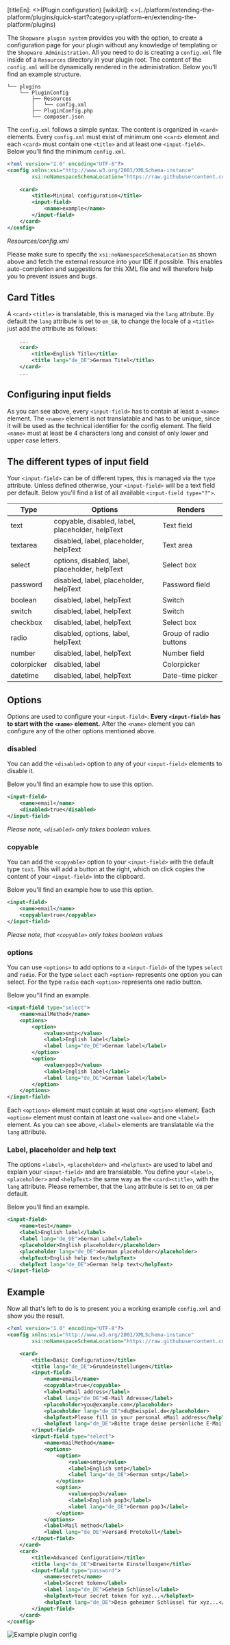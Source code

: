 [titleEn]: <>(Plugin configuration)
[wikiUrl]: <>(../platform/extending-the-platform/plugins/quick-start?category=platform-en/extending-the-platform/plugins)

The `Shopware plugin system` provides you with the option,
to create a configuration page for your plugin without any knowledge of templating or the `Shopware Administration`.
All you need to do is creating a `config.xml` file inside of a `Resources` directory in your plugin root.
The content of the `config.xml` will be dynamically rendered in the administration.
Below you'll find an example structure.

```
└── plugins
    └── PluginConfig
        ├── Resources
        │   └── config.xml
        ├── PluginConfig.php
        └── composer.json
```

The `config.xml` follows a simple syntax. The content is organized in `<card>` elements.
Every `config.xml` must exist of minimum one `<card>` element and each `<card>` must contain one `<title>` and at least one `<input-field>`.
Below you'll find the minimum `config.xml`.

```xml
<?xml version="1.0" encoding="UTF-8"?>
<config xmlns:xsi="http://www.w3.org/2001/XMLSchema-instance"
        xsi:noNamespaceSchemaLocation="https://raw.githubusercontent.com/shopware/platform/master/src/Core/System/SystemConfig/Schema/config.xsd">
    
    <card>
        <title>Minimal configuration</title>
        <input-field>
            <name>example</name>
        </input-field>
    </card>
</config>
```
*Resources/config.xml*

Please make sure to specify the `xsi:noNamespaceSchemaLocation` as shown above and fetch the external resource into your IDE if possible.
This enables auto-completion and suggestions for this XML file and will therefore help you to prevent issues and bugs.

## Card Titles
A `<card>` `<title>` is translatable, this is managed via the `lang` attribute.
By default the `lang` attribute is set to `en_GB`, to change the locale of a `<title>` just add the attribute as follows:

```xml
    ...
    <card>
        <title>English Title</title>
        <title lang="de_DE">German Titel</title>
    </card>
    ...
```

## Configuring input fields
As you can see above, every `<input-field>` has to contain at least a `<name>` element.
The `<name>` element is not translatable and has to be unique, since it will be used as the technical identifier for the config element.
The field `<name>` must at least be 4 characters long and consist of only lower and upper case letters.

## The different types of input field
Your `<input-field>` can be of different types, this is managed via the `type` attribute.
Unless defined otherwise, your `<input-field>` will be a text field per default.
Below you'll find a list of all available `<input-field type="?">`.

| Type        | Options                                          | Renders                | 
|-------------|--------------------------------------------------|------------------------|
| text        | copyable, disabled, label, placeholder, helpText | Text field             |
| textarea    | disabled, label, placeholder, helpText           | Text area              |
| select      | options, disabled, label, placeholder, helpText  | Select box             |
| password    | disabled, label, placeholder, helpText           | Password field         |
| boolean     | disabled, label, helpText                        | Switch                 |
| switch      | disabled, label, helpText                        | Switch                 |
| checkbox    | disabled, label, helpText                        | Select box             |
| radio       | disabled, options, label, helpText               | Group of radio buttons |
| number      | disabled, label, helpText                        | Number field           |
| colorpicker | disabled, label                                  | Colorpicker            |
| datetime    | disabled, label, helpText                        | Date-time picker       |


## Options
Options are used to configure your `<input-field>`.
**Every `<input-field>` has to start with the `<name>` element.**
After the `<name>` element you can configure any of the other options mentioned above.

### disabled
You can add the `<disabled>` option to any of your `<input-field>` elements to disable it.

Below you'll find an example how to use this option.

```xml
<input-field>
    <name>email</name>
    <disabled>true</disabled>
</input-field>
```
*Please note, `<disabled>` only takes boolean values.*

### copyable
You can add the `<copyable>` option to your `<input-field>` with the default type `text`.
This will add a button at the right, which on click copies the content of your `<input-field>` into the clipboard.

Below you'll find an example how to use this option.

```xml
<input-field>
    <name>email</name>
    <copyable>true</copyable>
</input-field>
```
*Please note, that `<copyable>` only takes boolean values*

### options
You can use `<options>` to add options to a `<input-field>` of the types `select` and `radio`.
For the type `select` each `<option>` represents one option you can select.
For the type `radio` each `<option>` represents one radio button.

Below you"ll find an example.

```xml
<input-field type="select">
    <name>mailMethod</name>
    <options>
        <option>
            <value>smtp</value>
            <label>English label</label>
            <label lang="de_DE">German label</label>
        </option>
        <option>
            <value>pop3</value>
            <label>English label</label>
            <label lang="de_DE">German label</label>
        </option>
    </options>
</input-field>
```

Each `<options>` element must contain at least one `<option>` element.
Each `<option>` element must contain at least one `<value>` and one `<label>` element.
As you can see above, `<label>` elements are translatable via the `lang` attribute.

### Label, placeholder and help text
The options `<label>`, `<placeholder>` and `<helpText>` are used to label and explain your `<input-field>` and are translatable.
You define your `<label>`, `<placeholder>` and `<helpText>` the same way as the `<card><title>`, with the `lang` attribute.
Please remember, that the `lang` attribute is set to `en_GB` per default.

Below you'll find an example.
```xml
<input-field>
    <name>test</name>
    <label>English label</label>
    <label lang="de_DE">German Label</label>          
    <placeholder>English placeholder</placeholder>
    <placeholder lang="de_DE">German placeholder</placeholder>
    <helpText>English help text</helpText>
    <helpText lang="de_DE">German help text</helpText>
</input-field>
```

## Example
Now all that's left to do is to present you a working example `config.xml` and show you the result.

```xml
<?xml version="1.0" encoding="UTF-8"?>
<config xmlns:xsi="http://www.w3.org/2001/XMLSchema-instance"
        xsi:noNamespaceSchemaLocation="https://raw.githubusercontent.com/shopware/platform/master/src/Core/System/SystemConfig/Schema/config.xsd">

    <card>
        <title>Basic Configuration</title>
        <title lang="de_DE">Grundeinstellungen</title>
        <input-field>
            <name>email</name>
            <copyable>true</copyable>
            <label>eMail address</label>
            <label lang="de_DE">E-Mail Adresse</label>
            <placeholder>you@example.com</placeholder>
            <placeholder lang="de_DE">du@beispiel.de</placeholder>
            <helpText>Please fill in your personal eMail address</helpText>
            <helpText lang="de_DE">Bitte trage deine persönliche E-Mail Adresse ein</helpText>
        </input-field>
        <input-field type="select">
            <name>mailMethod</name>
            <options>
                <option>
                    <value>smtp</value>
                    <label>English smtp</label>
                    <label lang="de_DE">German smtp</label>
                </option>
                <option>
                    <value>pop3</value>
                    <label>English pop3</label>
                    <label lang="de_DE">German pop3</label>
                </option>
            </options>
            <label>Mail method</label>
            <label lang="de_DE">Versand Protokoll</label>
        </input-field>
    </card>
    <card>
        <title>Advanced Configuration</title>
        <title lang="de_DE">Erweiterte Einstellungen</title>
        <input-field type="password">
            <name>secret</name>
            <label>Secret token</label>
            <label lang="de_DE">Geheim Schlüssel</label>
            <helpText>Your secret token for xyz...</helpText>
            <helpText lang="de_DE">Dein geheimer Schlüssel für xyz...</helpText>
        </input-field>
    </card>
</config>
```

![Example plugin config](./img/plugin-config.png)